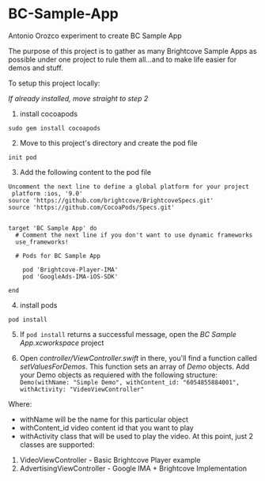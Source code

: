# BC-Sample-App
Antonio Orozco experiment to create BC Sample App 

The purpose of this project is to gather as many Brightcove Sample Apps as possible under one project to rule them all...and to make life easier for demos and stuff. 

To setup this project locally: 

*If already installed, move straight to step 2*

1. install cocoapods

```sudo gem install cocoapods```

2. Move to this project's directory and create the pod file 

```init pod```

3. Add the following content to the pod file 
```
Uncomment the next line to define a global platform for your project
 platform :ios, '9.0'
source 'https://github.com/brightcove/BrightcoveSpecs.git'
source 'https://github.com/CocoaPods/Specs.git'


target 'BC Sample App' do
  # Comment the next line if you don't want to use dynamic frameworks
  use_frameworks!

  # Pods for BC Sample App

	pod 'Brightcove-Player-IMA'
	pod 'GoogleAds-IMA-iOS-SDK'

end
```
4. install pods

```pod install```

5. If ```pod install``` returns a successful message, open the *BC Sample App.xcworkspace* project 

6. Open *controller/ViewController.swift* in there, you'll find a function called *setValuesForDemos*. This function sets an array
of *Demo* objects. Add your Demo objects as requiered with the following structure: 
```Demo(withName: "Simple Demo", withContent_id: "6054855884001", withActivity: "VideoViewController"```

Where:

* withName will be the name for this particular object
* withContent_id video content id that you want to play 
* withActivity class that will be used to play the video. At this point, just 2 classes are supported: 

1. VideoViewController - Basic Brightcove Player example
2. AdvertisingViewController - Google IMA + Brightcove Implementation
